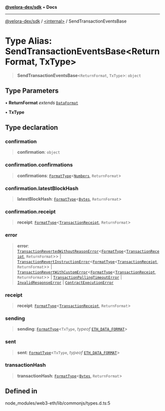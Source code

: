 [**@velora-dex/sdk**](../../README.md) • **Docs**

***

[@velora-dex/sdk](../../globals.md) / [\<internal\>](../README.md) / SendTransactionEventsBase

# Type Alias: SendTransactionEventsBase\<ReturnFormat, TxType\>

> **SendTransactionEventsBase**\<`ReturnFormat`, `TxType`\>: `object`

## Type Parameters

• **ReturnFormat** *extends* [`DataFormat`](DataFormat.md)

• **TxType**

## Type declaration

### confirmation

> **confirmation**: `object`

### confirmation.confirmations

> **confirmations**: [`FormatType`](FormatType.md)\<[`Numbers`](Numbers.md), `ReturnFormat`\>

### confirmation.latestBlockHash

> **latestBlockHash**: [`FormatType`](FormatType.md)\<[`Bytes`](Bytes.md), `ReturnFormat`\>

### confirmation.receipt

> **receipt**: [`FormatType`](FormatType.md)\<[`TransactionReceipt`](../namespaces/home_velenir-gnx570_Projects_Paraswap_paraswap-sdk_node_modules_web3-types_lib_commonjs_index/type-aliases/TransactionReceipt.md), `ReturnFormat`\>

### error

> **error**: [`TransactionRevertedWithoutReasonError`](../classes/TransactionRevertedWithoutReasonError.md)\<[`FormatType`](FormatType.md)\<[`TransactionReceipt`](../namespaces/home_velenir-gnx570_Projects_Paraswap_paraswap-sdk_node_modules_web3-types_lib_commonjs_index/type-aliases/TransactionReceipt.md), `ReturnFormat`\>\> \| [`TransactionRevertInstructionError`](../classes/TransactionRevertInstructionError.md)\<[`FormatType`](FormatType.md)\<[`TransactionReceipt`](../namespaces/home_velenir-gnx570_Projects_Paraswap_paraswap-sdk_node_modules_web3-types_lib_commonjs_index/type-aliases/TransactionReceipt.md), `ReturnFormat`\>\> \| [`TransactionRevertWithCustomError`](../classes/TransactionRevertWithCustomError.md)\<[`FormatType`](FormatType.md)\<[`TransactionReceipt`](../namespaces/home_velenir-gnx570_Projects_Paraswap_paraswap-sdk_node_modules_web3-types_lib_commonjs_index/type-aliases/TransactionReceipt.md), `ReturnFormat`\>\> \| [`TransactionPollingTimeoutError`](../classes/TransactionPollingTimeoutError.md) \| [`InvalidResponseError`](../classes/InvalidResponseError.md) \| [`ContractExecutionError`](../classes/ContractExecutionError.md)

### receipt

> **receipt**: [`FormatType`](FormatType.md)\<[`TransactionReceipt`](../namespaces/home_velenir-gnx570_Projects_Paraswap_paraswap-sdk_node_modules_web3-types_lib_commonjs_index/type-aliases/TransactionReceipt.md), `ReturnFormat`\>

### sending

> **sending**: [`FormatType`](FormatType.md)\<`TxType`, *typeof* [`ETH_DATA_FORMAT`](../namespaces/home_velenir-gnx570_Projects_Paraswap_paraswap-sdk_node_modules_web3-types_lib_commonjs_index/variables/ETH_DATA_FORMAT.md)\>

### sent

> **sent**: [`FormatType`](FormatType.md)\<`TxType`, *typeof* [`ETH_DATA_FORMAT`](../namespaces/home_velenir-gnx570_Projects_Paraswap_paraswap-sdk_node_modules_web3-types_lib_commonjs_index/variables/ETH_DATA_FORMAT.md)\>

### transactionHash

> **transactionHash**: [`FormatType`](FormatType.md)\<[`Bytes`](Bytes.md), `ReturnFormat`\>

## Defined in

node\_modules/web3-eth/lib/commonjs/types.d.ts:5

